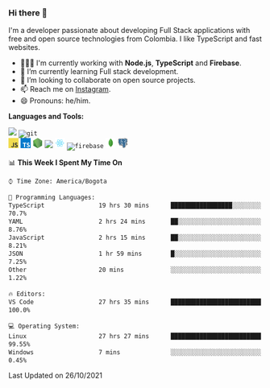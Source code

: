 ### Hi there 👋

I'm a developer passionate about developing Full Stack applications with free and open source technologies from Colombia. I like TypeScript and fast websites.

- 👨🏽‍💻 I'm currently working with **Node.js**, **TypeScript** and **Firebase**.
- 🌱 I’m currently learning Full stack development.
- 🚀 I’m looking to collaborate on open source projects.
- 📫   Reach me on [Instagram](https://instagram.com/nexckycort).
- 😄  Pronouns: he/him.

**Languages and Tools:**  

<code><img height="20"  src="https://upload.wikimedia.org/wikipedia/commons/2/2d/Visual_Studio_Code_1.18_icon.svg"></code>
<code><img src="https://www.vectorlogo.zone/logos/git-scm/git-scm-icon.svg" alt="git" height="20"/> </code>
<code><img height="20" src="https://raw.githubusercontent.com/github/explore/80688e429a7d4ef2fca1e82350fe8e3517d3494d/topics/javascript/javascript.png"></code>
<code><img height="20" src="https://raw.githubusercontent.com/github/explore/80688e429a7d4ef2fca1e82350fe8e3517d3494d/topics/typescript/typescript.png"></code>
<code><img height="20" src="https://raw.githubusercontent.com/github/explore/80688e429a7d4ef2fca1e82350fe8e3517d3494d/topics/nodejs/nodejs.png"></code>
<code><img height="20" src="https://deno.land/logo.svg"></code>
<code><img height="20" src="https://raw.githubusercontent.com/github/explore/80688e429a7d4ef2fca1e82350fe8e3517d3494d/topics/react/react.png"></code>
<code><img src="https://www.vectorlogo.zone/logos/firebase/firebase-icon.svg" alt="firebase"  height="20"/></code>
<code><img src="https://raw.githubusercontent.com/devicons/devicon/master/icons/mongodb/mongodb-original.svg"  height="20"/></code>
<code><img src="https://raw.githubusercontent.com/devicons/devicon/master/icons/postgresql/postgresql-original.svg" height="20"/></code>

<!--START_SECTION:waka-->
📊 **This Week I Spent My Time On** 

```text
⌚︎ Time Zone: America/Bogota

💬 Programming Languages: 
TypeScript               19 hrs 30 mins      █████████████████░░░░░░░░   70.7% 
YAML                     2 hrs 24 mins       ██░░░░░░░░░░░░░░░░░░░░░░░   8.76% 
JavaScript               2 hrs 15 mins       ██░░░░░░░░░░░░░░░░░░░░░░░   8.21% 
JSON                     1 hr 59 mins        █░░░░░░░░░░░░░░░░░░░░░░░░   7.25% 
Other                    20 mins             ░░░░░░░░░░░░░░░░░░░░░░░░░   1.22%

🔥 Editors: 
VS Code                  27 hrs 35 mins      █████████████████████████   100.0%

💻 Operating System: 
Linux                    27 hrs 27 mins      █████████████████████████   99.55% 
Windows                  7 mins              ░░░░░░░░░░░░░░░░░░░░░░░░░   0.45%

```


 Last Updated on 26/10/2021
<!--END_SECTION:waka-->
